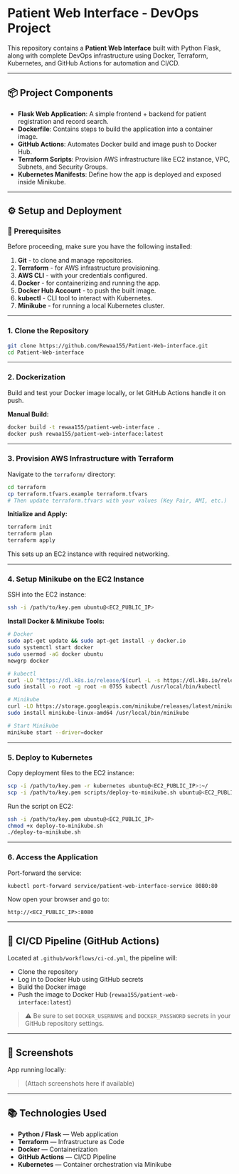 
# Patient Web Interface - DevOps Project

This repository contains a **Patient Web Interface** built with Python Flask, along with complete DevOps infrastructure using Docker, Terraform, Kubernetes, and GitHub Actions for automation and CI/CD.

---

## 📦 Project Components

* **Flask Web Application**: A simple frontend + backend for patient registration and record search.
* **Dockerfile**: Contains steps to build the application into a container image.
* **GitHub Actions**: Automates Docker build and image push to Docker Hub.
* **Terraform Scripts**: Provision AWS infrastructure like EC2 instance, VPC, Subnets, and Security Groups.
* **Kubernetes Manifests**: Define how the app is deployed and exposed inside Minikube.

---

## ⚙️ Setup and Deployment

### 🔧 Prerequisites

Before proceeding, make sure you have the following installed:

1. **Git** - to clone and manage repositories.
2. **Terraform** - for AWS infrastructure provisioning.
3. **AWS CLI** - with your credentials configured.
4. **Docker** - for containerizing and running the app.
5. **Docker Hub Account** - to push the built image.
6. **kubectl** - CLI tool to interact with Kubernetes.
7. **Minikube** - for running a local Kubernetes cluster.

---

### 1. Clone the Repository

```bash
git clone https://github.com/Rewaa155/Patient-Web-interface.git
cd Patient-Web-interface
```

---

### 2. Dockerization

Build and test your Docker image locally, or let GitHub Actions handle it on push.

**Manual Build:**

```bash
docker build -t rewaa155/patient-web-interface .
docker push rewaa155/patient-web-interface:latest
```

---

### 3. Provision AWS Infrastructure with Terraform

Navigate to the `terraform/` directory:

```bash
cd terraform
cp terraform.tfvars.example terraform.tfvars
# Then update terraform.tfvars with your values (Key Pair, AMI, etc.)
```

**Initialize and Apply:**

```bash
terraform init
terraform plan
terraform apply
```

This sets up an EC2 instance with required networking.

---

### 4. Setup Minikube on the EC2 Instance

SSH into the EC2 instance:

```bash
ssh -i /path/to/key.pem ubuntu@<EC2_PUBLIC_IP>
```

**Install Docker & Minikube Tools:**

```bash
# Docker
sudo apt-get update && sudo apt-get install -y docker.io
sudo systemctl start docker
sudo usermod -aG docker ubuntu
newgrp docker

# kubectl
curl -LO "https://dl.k8s.io/release/$(curl -L -s https://dl.k8s.io/release/stable.txt)/bin/linux/amd64/kubectl"
sudo install -o root -g root -m 0755 kubectl /usr/local/bin/kubectl

# Minikube
curl -LO https://storage.googleapis.com/minikube/releases/latest/minikube-linux-amd64
sudo install minikube-linux-amd64 /usr/local/bin/minikube

# Start Minikube
minikube start --driver=docker
```

---

### 5. Deploy to Kubernetes

Copy deployment files to the EC2 instance:

```bash
scp -i /path/to/key.pem -r kubernetes ubuntu@<EC2_PUBLIC_IP>:~/
scp -i /path/to/key.pem scripts/deploy-to-minikube.sh ubuntu@<EC2_PUBLIC_IP>:~/
```

Run the script on EC2:

```bash
ssh -i /path/to/key.pem ubuntu@<EC2_PUBLIC_IP>
chmod +x deploy-to-minikube.sh
./deploy-to-minikube.sh
```

---

### 6. Access the Application

Port-forward the service:

```bash
kubectl port-forward service/patient-web-interface-service 8080:80
```

Now open your browser and go to:

```
http://<EC2_PUBLIC_IP>:8080
```

---

## 🚀 CI/CD Pipeline (GitHub Actions)

Located at `.github/workflows/ci-cd.yml`, the pipeline will:

* Clone the repository
* Log in to Docker Hub using GitHub secrets
* Build the Docker image
* Push the image to Docker Hub (`rewaa155/patient-web-interface:latest`)

> ⚠️ Be sure to set `DOCKER_USERNAME` and `DOCKER_PASSWORD` secrets in your GitHub repository settings.

---

## 📸 Screenshots

App running locally:

> (Attach screenshots here if available)

---

## 📚 Technologies Used

* **Python / Flask** — Web application
* **Terraform** — Infrastructure as Code
* **Docker** — Containerization
* **GitHub Actions** — CI/CD Pipeline
* **Kubernetes** — Container orchestration via Minikube






   
